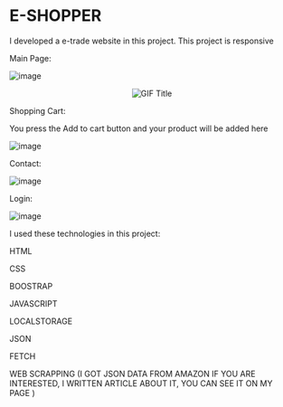 
# E-SHOPPER
I  developed a e-trade website in this project. This project is responsive
<p>Main Page:</p>



![image](https://github.com/Clabiyik/E-SHOPPER/assets/98713471/6f1c6164-e7c5-42c2-824d-8c22080d831b)




<div align="center">
  <img src="https://github.com/Clabiyik/E-SHOPPER/assets/98713471/03f71611-eb23-4f93-bd87-3698a42138d4" alt="GIF Title" />
</div>



Shopping Cart:

You press the Add to cart button and your product will be added here 



![image](https://github.com/Clabiyik/E-SHOPPER/assets/98713471/63154a42-d6fe-400e-8d7c-32b49b87969b)




Contact:


![image](https://github.com/Clabiyik/E-SHOPPER/assets/98713471/6789a226-4a99-4593-a4e6-58bf7fddf5cf)

Login:

![image](https://github.com/Clabiyik/E-SHOPPER/assets/98713471/46e5dc5e-54a9-46df-b9ae-7c2e29448f5e)

I used these technologies in this project:
<p>HTML</p>
<p>CSS</p>
<p>BOOSTRAP</p>
<p>JAVASCRIPT</p>
<p>LOCALSTORAGE</p>
<p>JSON</p>
<p>FETCH</p>
<p>WEB SCRAPPING (I GOT JSON DATA FROM AMAZON IF YOU ARE INTERESTED, I  WRITTEN  ARTICLE ABOUT IT, YOU CAN SEE IT ON MY PAGE  )</p>






